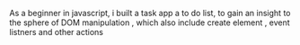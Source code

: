 As a beginner in javascript, i built a task app a to do list, to gain an insight to the sphere of DOM manipulation , which also include create element , event listners and other actions
